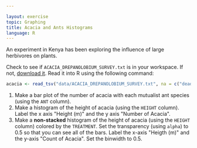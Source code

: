 ```yaml
---

layout: exercise
topic: Graphing
title: Acacia and Ants Histograms
language: R
---
```


An experiment in Kenya has been exploring the influence of large herbivores on plants.

Check to see if `ACACIA_DREPANOLOBIUM_SURVEY.txt` is in your workspace.
If not, [download it](https://esapubs.org/archive/ecol/E095/064/ACACIA_DREPANOLOBIUM_SURVEY.txt).
Read it into R using the following command:

```r
acacia <- read_tsv("data/ACACIA_DREPANOLOBIUM_SURVEY.txt", na = c("dead"))
```

1. Make a bar plot of the number of acacia with each mutualist ant species (using the `ANT` column).
2. Make a histogram of the height of acacia (using the `HEIGHT` column). Label
   the x axis "Height (m)" and the y axis "Number of Acacia".
3. Make a **non-stacked** histogram of the height of acacia (using the `HEIGHT` column) colored by the `TREATMENT`.
   Set the transparency (using `alpha`) to 0.5 so that you can see all of the bars.
   Label the x-axis "Heigth (m)" and the y-axis "Count of Acacia".
   Set the binwidth to 0.5.
